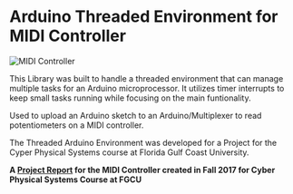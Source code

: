 # Arduino Threaded Environment for MIDI Controller

![MIDI Controller](http://github.com/MyrmoA/Thread/blob/master/finalproduct.jpg)

This Library was built to handle a threaded environment that can manage multiple tasks for an Arduino microprocessor. It utilizes timer interrupts to keep small tasks running while focusing on the main funtionality. 

Used to upload an Arduino sketch to an Arduino/Multiplexer to read potentiometers on a MIDI controller.



The Threaded Arduino Environment was developed for a Project for the Cyper Physical Systems course at Florida Gulf Coast University.

**A [Project Report](https://drive.google.com/open?id=1hEqjA3PE-SRrJyEcwtBeyZSpxm0rkj-E) for the MIDI Controller created in Fall 2017 for Cyber Physical Systems Course at FGCU**

